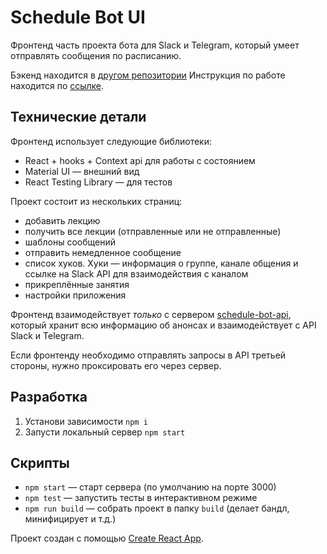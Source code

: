 # Schedule Bot UI

Фронтенд часть проекта бота для Slack и Telegram, который умеет отправлять сообщения по расписанию.

Бэкенд находится в [другом репозитории](https://github.com/vovachebr/schedule-bot-api) 
Инструкция по работе находится по [ссылке](instruction.md).

## Технические детали

Фронтенд использует следующие библиотеки:

* React + hooks + Context api для работы с состоянием
* Material UI — внешний вид
* React Testing Library — для тестов

Проект состоит из нескольких страниц:

* добавить лекцию
* получить все лекции (отправленные или не отправленные)
* шаблоны сообщений
* отправить немедленное сообщение
* список хуков. Хуки — информация о группе, канале общения и ссылке на Slack API для взаимодействия с каналом 
* прикреплённые занятия
* настройки приложения

Фронтенд взаимодействует *только* с сервером [schedule-bot-api](https://github.com/vovachebr/schedule-bot-api),
который хранит всю информацию об анонсах и взаимодействует с API Slack и Telegram.

Если фронтенду необходимо отправлять запросы в API третьей стороны, нужно проксировать его через сервер. 

## Разработка

1. Установи зависимости `npm i`
1. Запусти локальный сервер `npm start`

## Скрипты

* `npm start` — старт сервера (по умолчанию на порте 3000)
* `npm test` — запустить тесты в интерактивном режиме
* `npm run build` — собрать проект в папку `build` (делает бандл, минифицирует и т.д.)

Проект создан с помощью [Create React App](https://facebook.github.io/create-react-app/docs/getting-started).

